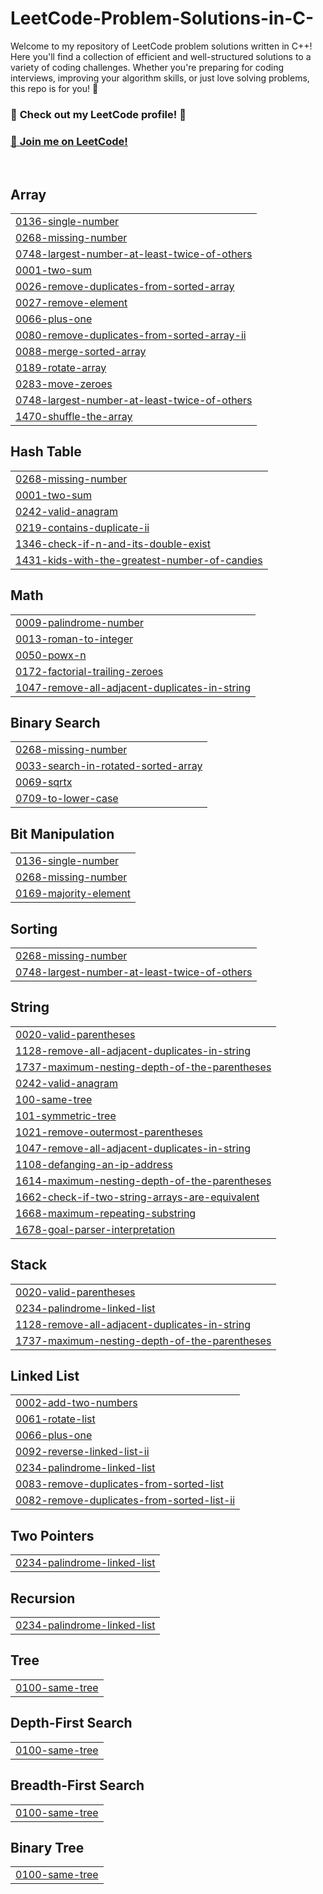 # LeetCode-Problem-Solutions-in-C-         
Welcome to my repository of LeetCode problem solutions written in C++! Here you'll find a collection of efficient and well-structured solutions to a variety of coding challenges. Whether you're preparing for coding interviews, improving your algorithm skills, or just love solving problems, this repo is for you! 🌟
<br>

### 🌟 **Check out my LeetCode profile!** 🌟 
### [🔗 **Join me on LeetCode!**](https://leetcode.com/u/Amanwaikar/)
<br>

<!---LeetCode Topics Start-->

## Array
|  |
| ------- |
| [0136-single-number](https://github.com/Amanwaikar13/LeetCode-Solutions/tree/master/0136-single-number)   |
| [0268-missing-number](https://github.com/Amanwaikar13/LeetCode-Solutions/tree/master/0268-missing-number) |
| [0748-largest-number-at-least-twice-of-others](https://github.com/Amanwaikar13/LeetCode-Solutions/tree/master/0748-largest-number-at-least-twice-of-others) |
| [0001-two-sum](https://github.com/Amanwaikar13/LeetCode-Solutions/tree/master/0001-two-sum) |
| [0026-remove-duplicates-from-sorted-array](https://github.com/Amanwaikar13/LeetCode-Solutions/tree/master/0026-remove-duplicates-from-sorted-array) |
| [0027-remove-element](https://github.com/Amanwaikar13/LeetCode-Solutions/tree/master/0027-remove-element) |
| [0066-plus-one](https://github.com/Amanwaikar13/LeetCode-Solutions/tree/master/0066-plus-one) |
| [0080-remove-duplicates-from-sorted-array-ii](https://github.com/Amanwaikar13/LeetCode-Solutions/tree/master/0080-remove-duplicates-from-sorted-array-ii) |
| [0088-merge-sorted-array](https://github.com/Amanwaikar13/LeetCode-Solutions/tree/master/0088-merge-sorted-array) |
| [0189-rotate-array](https://github.com/Amanwaikar13/LeetCode-Solutions/tree/master/0189-rotate-array) |
| [0283-move-zeroes](https://github.com/Amanwaikar13/LeetCode-Solutions/tree/master/0283-move-zeroes) |
| [0748-largest-number-at-least-twice-of-others](https://github.com/Amanwaikar13/LeetCode-Solutions/tree/master/0748-largest-number-at-least-twice-of-others) |
| [1470-shuffle-the-array](https://github.com/Amanwaikar13/LeetCode-Solutions/tree/master/1470-shuffle-the-array) |

## Hash Table
|  |
| ------- |
| [0268-missing-number](https://github.com/Amanwaikar13/LeetCode-Solutions/tree/master/0268-missing-number) |
| [0001-two-sum](https://github.com/Amanwaikar13/LeetCode-Solutions/tree/master/0001-two-sum) |
| [0242-valid-anagram](https://github.com/Amanwaikar13/LeetCode-Solutions/tree/master/0242-valid-anagram) |
| [0219-contains-duplicate-ii](https://github.com/Amanwaikar13/LeetCode-Solutions/tree/master/0219-contains-duplicate-ii) |
| [1346-check-if-n-and-its-double-exist](https://github.com/Amanwaikar13/LeetCode-Solutions/tree/master/1346-check-if-n-and-its-double-exist) |
| [1431-kids-with-the-greatest-number-of-candies](https://github.com/Amanwaikar13/LeetCode-Solutions/tree/master/1431-kids-with-the-greatest-number-of-candies) |

## Math
|  |
| ------- |
| [0009-palindrome-number](https://github.com/Amanwaikar13/LeetCode-Solutions/tree/master/0009-palindrome-number) |
| [0013-roman-to-integer](https://github.com/Amanwaikar13/LeetCode-Solutions/tree/master/0013-roman-to-integer) |
| [0050-powx-n](https://github.com/Amanwaikar13/LeetCode-Solutions/tree/master/0050-powx-n) |
| [0172-factorial-trailing-zeroes](https://github.com/Amanwaikar13/LeetCode-Solutions/tree/master/0172-factorial-trailing-zeroes) |
| [1047-remove-all-adjacent-duplicates-in-string](https://github.com/Amanwaikar13/LeetCode-Solutions/tree/master/1047-remove-all-adjacent-duplicates-in-string) |

## Binary Search
|  |
| ------- |
| [0268-missing-number](https://github.com/Amanwaikar13/LeetCode-Solutions/tree/master/0268-missing-number) |
| [0033-search-in-rotated-sorted-array](https://github.com/Amanwaikar13/LeetCode-Solutions/tree/master/0033-search-in-rotated-sorted-array) |
| [0069-sqrtx](https://github.com/Amanwaikar13/LeetCode-Solutions/tree/master/0069-sqrtx) |
| [0709-to-lower-case](https://github.com/Amanwaikar13/LeetCode-Solutions/tree/master/0709-to-lower-case) |

## Bit Manipulation
|  |
| ------- |
| [0136-single-number](https://github.com/Amanwaikar13/LeetCode-Solutions/tree/master/0136-single-number) |
| [0268-missing-number](https://github.com/Amanwaikar13/LeetCode-Solutions/tree/master/0268-missing-number) |
| [0169-majority-element](https://github.com/Amanwaikar13/LeetCode-Solutions/tree/master/0169-majority-element) |

## Sorting
|  |
| ------- |
| [0268-missing-number](https://github.com/Amanwaikar13/LeetCode-Solutions/tree/master/0268-missing-number) |
| [0748-largest-number-at-least-twice-of-others](https://github.com/Amanwaikar13/LeetCode-Solutions/tree/master/0748-largest-number-at-least-twice-of-others) |
## String
|  |
| ------- |
| [0020-valid-parentheses](https://github.com/Amanwaikar13/LeetCode-Solutions/tree/master/0020-valid-parentheses) |
| [1128-remove-all-adjacent-duplicates-in-string](https://github.com/Amanwaikar13/LeetCode-Solutions/tree/master/1128-remove-all-adjacent-duplicates-in-string) |
| [1737-maximum-nesting-depth-of-the-parentheses](https://github.com/Amanwaikar13/LeetCode-Solutions/tree/master/1737-maximum-nesting-depth-of-the-parentheses) |
| [0242-valid-anagram](https://github.com/Amanwaikar13/LeetCode-Solutions/tree/master/0242-valid-anagram) |
| [100-same-tree](https://github.com/Amanwaikar13/LeetCode-Solutions/tree/master/100-same-tree) |
| [101-symmetric-tree](https://github.com/Amanwaikar13/LeetCode-Solutions/tree/master/101-symmetric-tree) |
| [1021-remove-outermost-parentheses](https://github.com/Amanwaikar13/LeetCode-Solutions/tree/master/1021-remove-outermost-parentheses) |
| [1047-remove-all-adjacent-duplicates-in-string](https://github.com/Amanwaikar13/LeetCode-Solutions/tree/master/1047-remove-all-adjacent-duplicates-in-string) |
| [1108-defanging-an-ip-address](https://github.com/Amanwaikar13/LeetCode-Solutions/tree/master/1108-defanging-an-ip-address) |
| [1614-maximum-nesting-depth-of-the-parentheses](https://github.com/Amanwaikar13/LeetCode-Solutions/tree/master/1614-maximum-nesting-depth-of-the-parentheses) |
| [1662-check-if-two-string-arrays-are-equivalent](https://github.com/Amanwaikar13/LeetCode-Solutions/tree/master/1662-check-if-two-string-arrays-are-equivalent) |
| [1668-maximum-repeating-substring](https://github.com/Amanwaikar13/LeetCode-Solutions/tree/master/1668-maximum-repeating-substring) |
| [1678-goal-parser-interpretation](https://github.com/Amanwaikar13/LeetCode-Solutions/tree/master/1678-goal-parser-interpretation) |

## Stack
|  |
| ------- |
| [0020-valid-parentheses](https://github.com/Amanwaikar13/LeetCode-Solutions/tree/master/0020-valid-parentheses) |
| [0234-palindrome-linked-list](https://github.com/Amanwaikar13/LeetCode-Solutions/tree/master/0234-palindrome-linked-list) |
| [1128-remove-all-adjacent-duplicates-in-string](https://github.com/Amanwaikar13/LeetCode-Solutions/tree/master/1128-remove-all-adjacent-duplicates-in-string) |
| [1737-maximum-nesting-depth-of-the-parentheses](https://github.com/Amanwaikar13/LeetCode-Solutions/tree/master/1737-maximum-nesting-depth-of-the-parentheses) |
## Linked List
|  |
| ------- |
| [0002-add-two-numbers](https://github.com/Amanwaikar13/LeetCode-Solutions/tree/master/0002-add-two-numbers) |
| [0061-rotate-list](https://github.com/Amanwaikar13/LeetCode-Solutions/tree/master/0061-rotate-list) |
| [0066-plus-one](https://github.com/Amanwaikar13/LeetCode-Solutions/tree/master/0066-plus-one) |
| [0092-reverse-linked-list-ii](https://github.com/Amanwaikar13/LeetCode-Solutions/tree/master/0092-reverse-linked-list-ii) |
| [0234-palindrome-linked-list](https://github.com/Amanwaikar13/LeetCode-Solutions/tree/master/0234-palindrome-linked-list) |
| [0083-remove-duplicates-from-sorted-list](https://github.com/Amanwaikar13/LeetCode-Solutions/tree/master/0083-remove-duplicates-from-sorted-list) |
| [0082-remove-duplicates-from-sorted-list-ii](https://github.com/Amanwaikar13/LeetCode-Solutions/tree/master/0082-remove-duplicates-from-sorted-list-ii) |

## Two Pointers
|  |
| ------- |
| [0234-palindrome-linked-list](https://github.com/Amanwaikar13/LeetCode-Solutions/tree/master/0234-palindrome-linked-list) |
## Recursion
|  |
| ------- |
| [0234-palindrome-linked-list](https://github.com/Amanwaikar13/LeetCode-Solutions/tree/master/0234-palindrome-linked-list) |
## Tree
|  |
| ------- |
| [0100-same-tree](https://github.com/Amanwaikar13/LeetCode-Solutions/tree/master/0100-same-tree) |
## Depth-First Search
|  |
| ------- |
| [0100-same-tree](https://github.com/Amanwaikar13/LeetCode-Solutions/tree/master/0100-same-tree) |
## Breadth-First Search
|  |
| ------- |
| [0100-same-tree](https://github.com/Amanwaikar13/LeetCode-Solutions/tree/master/0100-same-tree) |
## Binary Tree
|  |
| ------- |
| [0100-same-tree](https://github.com/Amanwaikar13/LeetCode-Solutions/tree/master/0100-same-tree) |
<!---LeetCode Topics End-->
